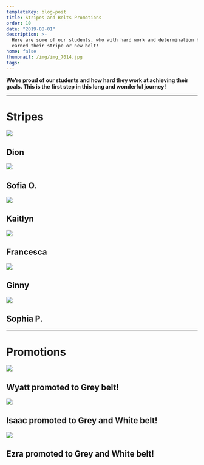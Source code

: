 ```yaml
---
templateKey: blog-post
title: Stripes and Belts Promotions
order: 10
date: "2019-08-01"
description: >-
  Here are some of our students, who with hard work and determination have
  earned their stripe or new belt!
home: false
thumbnail: /img/img_7014.jpg
tags:
---
```


**We’re proud of our students and how hard they work at achieving their goals. This is the first step in this long and wonderful journey!**

---

# Stripes

![](/img/dsc00244.jpg)

## Dion

![](/img/dsc00240.jpg)

## Sofia O.

![](/img/dsc00235.jpg)

## Kaitlyn

![](/img/img_8398.jpg)

## **Francesca**

![](/img/img_8394.jpg)

## Ginny

![](/img/img_8400.jpg)

## Sophia P.

---

# **Promotions**

![](/img/dsc00254.jpg)

## Wyatt promoted to Grey belt!

![](/img/dsc09873.jpg)

## Isaac promoted to Grey and White belt!

![](/img/dsc09873.jpg)

## Ezra promoted to Grey and White belt!
